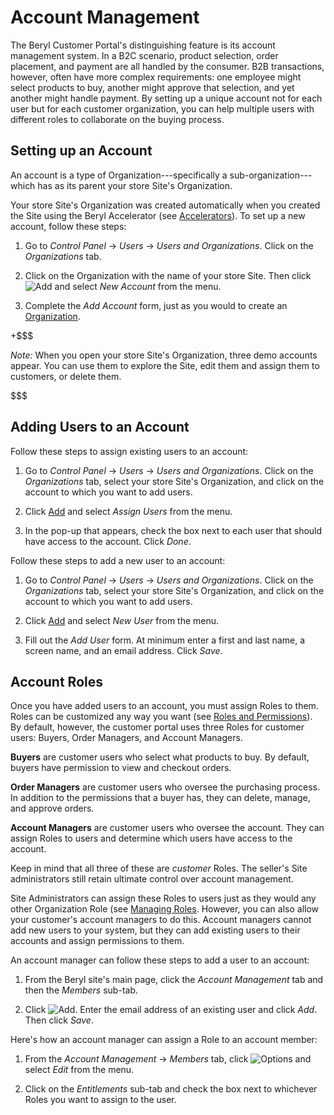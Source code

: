 # Account Management [](id=account-management)

The Beryl Customer Portal's distinguishing feature is its account management
system. In a B2C scenario, product selection, order placement, and payment are
all handled by the consumer. B2B transactions, however, often have more complex
requirements: one employee might select products to buy, another might approve
that selection, and yet another might handle payment. By setting up a unique
account not for each user but for each customer organization, you can help
multiple users with different roles to collaborate on the buying process.

## Setting up an Account [](id=setting-up-an-account)

An account is a type of Organization---specifically a sub-organization---which
has as its parent your store Site's Organization.

Your store Site's Organization was created automatically when you created the
Site using the Beryl Accelerator (see 
[Accelerators](/web/emporio/documentation/-/knowledge_base/1-0/Accelerators)).
To set up a new account, follow these steps:

1.  Go to *Control Panel* &rarr; *Users* &rarr; *Users and Organizations*. Click
    on the *Organizations* tab.

2.  Click on the Organization with the name of your store Site. Then click
    ![Add](../../../images/icon-add.png) and select *New Account* from the menu.

3.  Complete the *Add Account* form, just as you would to create an
    [Organization](/discover/portal/-/knowledge_base/7-1/managing-organizations).

+$$$

*Note:* When you open your store Site's Organization, three demo accounts
appear. You can use them to explore the Site, edit them and assign them to
customers, or delete them.

$$$

## Adding Users to an Account [](id=adding-users-to-an-account)

Follow these steps to assign existing users to an account:

1.  Go to *Control Panel* &rarr; *Users* &rarr; *Users and Organizations*. Click
    on the *Organizations* tab, select your store Site's Organization, and click
    on the account to which you want to add users.

2.  Click [Add](../../../images/icon-add.png) and select *Assign Users* from the
    menu.

3.  In the pop-up that appears, check the box next to each user that should have
    access to the account. Click *Done*.

Follow these steps to add a new user to an account:

1.  Go to *Control Panel* &rarr; *Users* &rarr; *Users and Organizations*. Click
    on the *Organizations* tab, select your store Site's Organization, and click
    on the account to which you want to add users.

2.  Click [Add](../../../images/icon-add.png) and select *New User*
    from the menu.

3.  Fill out the *Add User* form. At minimum enter a first and last name,
    a screen name, and an email address. Click *Save*.

## Account Roles [](id=account-roles)

Once you have added users to an account, you must assign Roles to them. Roles
can be customized any way you want (see 
[Roles and Permissions](/discover/portal/-/knowledge_base/7-1/roles-and-permissions)). By
default, however, the customer portal uses three Roles for customer users:
Buyers, Order Managers, and Account Managers.

**Buyers** are customer users who select what products to buy. By default,
buyers have permission to view and checkout orders.

**Order Managers** are customer users who oversee the purchasing process. In
addition to the permissions that a buyer has, they can delete, manage, and
approve orders.

**Account Managers** are customer users who oversee the account. They can assign
Roles to users and determine which users have access to the account.

Keep in mind that all three of these are *customer* Roles. The seller's Site
administrators still retain ultimate control over account management.

Site Administrators can assign these Roles to users just as they would any other
Organization Role (see 
[Managing Roles](/discover/portal/-/knowledge_base/7-1/managing-roles). However,
you can also allow your customer's account managers to do this. Account managers
cannot add new users to your system, but they can add existing users to their
accounts and assign permissions to them.

An account manager can follow these steps to add a user to an account:

1.  From the Beryl site's main page, click the *Account Management* tab and then
    the *Members* sub-tab.

2.  Click ![Add](../../../images/icon-add.png). Enter the email address of an
    existing user and click *Add*. Then click *Save*.

Here's how an account manager can assign a Role to an account member:

1.  From the *Account Management* &rarr; *Members* tab, click 
    ![Options](../../../images/icon-options.png) and select *Edit* from the
    menu.

2.  Click on the *Entitlements* sub-tab and check the box next to whichever
    Roles you want to assign to the user.
